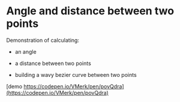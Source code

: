 # Angle and distance between two points

Demonstration of calculating:

* an angle

* a distance between two points

* building a wavy bezier curve between two points

[demo https://codepen.io/VMerk/pen/povQdra](https://codepen.io/VMerk/pen/povQdra)
